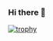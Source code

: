 ### Hi there 👋

[![trophy](https://github-profile-trophy.vercel.app/?username=dabeycorn=onedark)](https://github.com/ryo-ma/github-profile-trophy)

<!--
**dabeycorn/dabeycorn** is a ✨ _special_ ✨ repository because its `README.md` (this file) appears on your GitHub profile.

Here are some ideas to get you started:

- 🔭 I’m currently working on ...
- 🌱 I’m currently learning ...
- 👯 I’m looking to collaborate on ...
- 🤔 I’m looking for help with ...
- 💬 Ask me about ...
- 📫 How to reach me: ...
- 😄 Pronouns: ...
- ⚡ Fun fact: ...
-->
